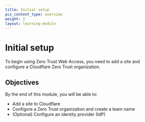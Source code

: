 ```yaml
---
title: Initial setup
pcx_content_type: overview
weight: 2
layout: learning-module
---
```


# Initial setup

To begin using Zero Trust Web Access, you need to add a site and configure a Cloudflare Zero Trust organization.

## Objectives

By the end of this module, you will be able to:

- Add a site to Cloudflare
- Configure a Zero Trust organization and create a team name
- (Optional) Configure an identity provider (IdP)
